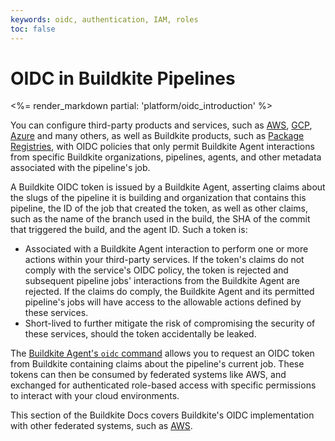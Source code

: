 ```yaml
---
keywords: oidc, authentication, IAM, roles
toc: false
---
```


# OIDC in Buildkite Pipelines

<%= render_markdown partial: 'platform/oidc_introduction' %>

You can configure third-party products and services, such as [AWS](https://aws.amazon.com/), [GCP](https://cloud.google.com/), [Azure](https://azure.microsoft.com/) and many others, as well as Buildkite products, such as [Package Registries](/docs/package-registries/security/oidc), with OIDC policies that only permit Buildkite Agent interactions from specific Buildkite organizations, pipelines, agents, and other metadata associated with the pipeline's job.

A Buildkite OIDC token is issued by a Buildkite Agent, asserting claims about the slugs of the pipeline it is building and organization that contains this pipeline, the ID of the job that created the token, as well as other claims, such as the name of the branch used in the build, the SHA of the commit that triggered the build, and the agent ID. Such a token is:

- Associated with a Buildkite Agent interaction to perform one or more actions within your third-party services. If the token's claims do not comply with the service's OIDC policy, the token is rejected and subsequent pipeline jobs' interactions from the Buildkite Agent are rejected. If the claims do comply, the Buildkite Agent and its permitted pipeline's jobs will have access to the allowable actions defined by these services.
- Short-lived to further mitigate the risk of compromising the security of these services, should the token accidentally be leaked.

The [Buildkite Agent's `oidc` command](/docs/agent/v3/cli-oidc) allows you to request an OIDC token from Buildkite containing claims about the pipeline's current job. These tokens can then be consumed by federated systems like AWS, and exchanged for authenticated role-based access with specific permissions to interact with your cloud environments.

This section of the Buildkite Docs covers Buildkite's OIDC implementation with other federated systems, such as [AWS](/docs/pipelines/security/oidc/aws).
